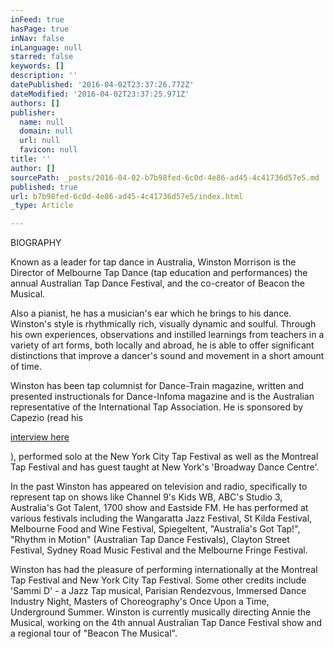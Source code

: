```yaml
---
inFeed: true
hasPage: true
inNav: false
inLanguage: null
starred: false
keywords: []
description: ''
datePublished: '2016-04-02T23:37:26.772Z'
dateModified: '2016-04-02T23:37:25.971Z'
authors: []
publisher:
  name: null
  domain: null
  url: null
  favicon: null
title: ''
author: []
sourcePath: _posts/2016-04-02-b7b98fed-6c0d-4e86-ad45-4c41736d57e5.md
published: true
url: b7b98fed-6c0d-4e86-ad45-4c41736d57e5/index.html
_type: Article

---
```

BIOGRAPHY

Known as a leader for tap dance in Australia, Winston Morrison is the Director of Melbourne Tap Dance (tap education and performances) the annual Australian Tap Dance Festival, and the co-creator of Beacon the Musical. 

Also a pianist, he has a musician's ear which he brings to his dance. Winston's style is rhythmically rich, visually dynamic and soulful.  Through his own experiences, observations and instilled learnings from teachers in a variety of art forms, both locally and abroad, he is able to offer significant distinctions that improve a dancer's sound and movement in a short amount of time.  

Winston has been tap columnist for Dance-Train magazine, written and presented instructionals for Dance-Infoma magazine and is the Australian representative of the International Tap Association. He is sponsored by Capezio (read his

[interview here][0]

), performed solo at the New York City Tap Festival as well as the Montreal Tap Festival and has guest taught at New York's 'Broadway Dance Centre'.

In the past Winston has appeared on television and radio, specifically to represent tap on shows like Channel 9's Kids WB, ABC's Studio 3, Australia's Got Talent, 1700 show and Eastside FM. He has performed at various festivals including the Wangaratta Jazz Festival, St Kilda Festival, Melbourne Food and Wine Festival, Spiegeltent, "Australia's Got Tap!", "Rhythm in Motion" (Australian Tap Dance Festivals), Clayton Street Festival, Sydney Road Music Festival and the Melbourne Fringe Festival.

Winston has had the pleasure of performing internationally at the Montreal Tap Festival and New York City Tap Festival.  Some other credits include 'Sammi D' - a Jazz Tap musical, Parisian Rendezvous, Immersed Dance Industry Night, Masters of Choreography's Once Upon a Time, Underground Summer.  Winston is currently musically directing Annie the Musical, working on the 4th annual Australian Tap Dance Festival show and a regional tour of "Beacon The Musical".   

[0]: http://blog.capezioanz.com/post/2013/05/17/Interview-with-Winston-Morrison.aspx